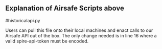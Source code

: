 ## Explanation of Airsafe Scripts above

#historicalapi.py

Users can pull this file onto their local machines and enact calls to our Airsafe API out of the box. The only change needed is in line 16 where a valid spire-api-token must be encoded. 
